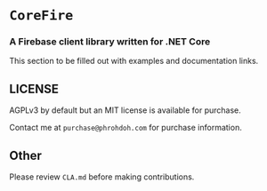 # `CoreFire`

### A Firebase client library written for .NET Core

This section to be filled out with examples and documentation links.

## LICENSE

AGPLv3 by default but an MIT license is available for purchase.

Contact me at `purchase@phrohdoh.com` for purchase information.

## Other

Please review `CLA.md` before making contributions.